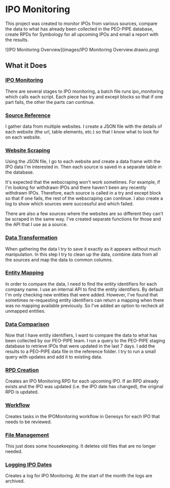 # IPO Monitoring #
This project was created to monitor IPOs from various sources, compare the data to what has already been collected in the PEO-PIPE database, create RPDs for Symbology for all upcoming IPOs and email a report with the results.

![IPO Monitoring Overview](images/IPO Monitoring Overview.drawio.png)

## What it Does ##

### [IPO Monitoring](main.py) ###
There are several stages to IPO monitoring, a batch file runs ipo_monitoring which calls each script. Each piece has try and except blocks so that if one part fails, the other the parts can continue.

### [Source Reference](source_reference.py) ###
I gather data from multiple websites. I create a JSON file with the details of each website (the url, table elements, etc.) so that I know what to look for on each website.

### [Website Scraping](website_scraping.py) ###
Using the JSON file, I go to each website and create a data frame with the IPO data I'm interested in. Then each source is saved in a separate table in the database.  

It's expected that the webscraping won't work sometimes. For example, if I'm looking for withdrawn IPOs and there haven't been any recently withdrawn IPOs. Therefore, each source is called in a try and except block so that if one fails, the rest of the webscraping can continue. I also create a log to show which sources were successful and which failed. 

There are also a few sources where the websites are so different they can't be scraped in the same way. I've created separate functions for those and the API that I use as a source.

### [Data Transformation](data_transformation.py) ###
When gathering the data I try to save it exactly as it appears without much manipulation. In this step I try to clean up the data, combine data from all the sources and map the data to common columns.

### [Entity Mapping](entity_mapping.py) ###
In order to compare the data, I need to find the entity identifiers for each company name. I use an internal API to find the entity identifiers. By default I'm only checking new entities that were added. However, I've found that sometimes re-requesting entity identifiers can return a mapping when there was no mapping available previously. So I've added an option to recheck all unmapped entities. 

### [Data Comparison](data_comparison.py) ###
Now that I have entity identifiers, I want to compare the data to what has been collected by our PEO-PIPE team. I run a query to the PEO-PIPE staging database to retrieve IPOs that were updated in the last 7 days. I add the results to a PEO-PIPE data file in the reference folder. I try to run a small query with updates and add it to existing data.

### [RPD Creation](rpd_creation.py) ###
Creates an IPO Monitoring RPD for each upcoming IPO. If an RPD already exists and the IPO was updated (i.e. the IPO date has changed), the original RPD is updated.

### [Workflow](workflow.py) ###
Creates tasks in the IPOMonitoring workflow in Genesys for each IPO that needs to be reviewed. 

### [File Management](file_management.py) ###
This just does some housekeeping. It deletes old files that are no longer needed.

### [Logging IPO Dates](logging_ipo_dates.py) ###
Creates a log for IPO Monitoring. At the start of the month the logs are archived.
